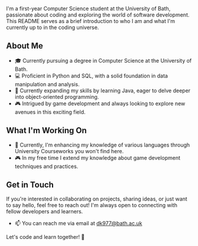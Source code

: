 I'm a first-year Computer Science student at the University of Bath, passionate about coding and exploring the world of software development. This README serves as a brief introduction to who I am and what I'm currently up to in the coding universe.

## About Me

- 🎓 Currently pursuing a degree in Computer Science at the University of Bath.
- 💻 Proficient in Python and SQL, with a solid foundation in data manipulation and analysis.
- 🌱 Currently expanding my skills by learning Java, eager to delve deeper into object-oriented programming.
- 🎮 Intrigued by game development and always looking to explore new avenues in this exciting field.

## What I'm Working On

- 🔭 Currently, I'm enhancing my knowledge of various languages through University Courseworks you won't find here.
- 🎮 In my free time I extend my knowledge about game development techniques and practices.

## Get in Touch

If you're interested in collaborating on projects, sharing ideas, or just want to say hello, feel free to reach out! I'm always open to connecting with fellow developers and learners.

- 📫 You can reach me via email at [dk977@bath.ac.uk](mailto:dk977@bath.ac.uk)

Let's code and learn together! 🚀
